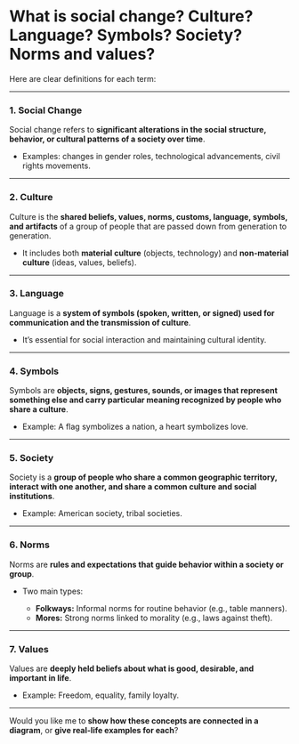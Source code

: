 # What is social change? Culture? Language? Symbols? Society? Norms and values?
Here are clear definitions for each term:

---

### **1. Social Change**

Social change refers to **significant alterations in the social structure, behavior, or cultural patterns of a society over time**.

* Examples: changes in gender roles, technological advancements, civil rights movements.

---

### **2. Culture**

Culture is the **shared beliefs, values, norms, customs, language, symbols, and artifacts** of a group of people that are passed down from generation to generation.

* It includes both **material culture** (objects, technology) and **non-material culture** (ideas, values, beliefs).

---

### **3. Language**

Language is a **system of symbols (spoken, written, or signed) used for communication and the transmission of culture**.

* It’s essential for social interaction and maintaining cultural identity.

---

### **4. Symbols**

Symbols are **objects, signs, gestures, sounds, or images that represent something else and carry particular meaning recognized by people who share a culture**.

* Example: A flag symbolizes a nation, a heart symbolizes love.

---

### **5. Society**

Society is a **group of people who share a common geographic territory, interact with one another, and share a common culture and social institutions**.

* Example: American society, tribal societies.

---

### **6. Norms**

Norms are **rules and expectations that guide behavior within a society or group**.

* Two main types:

  * **Folkways:** Informal norms for routine behavior (e.g., table manners).
  * **Mores:** Strong norms linked to morality (e.g., laws against theft).

---

### **7. Values**

Values are **deeply held beliefs about what is good, desirable, and important in life**.

* Example: Freedom, equality, family loyalty.

---

Would you like me to **show how these concepts are connected in a diagram**, or **give real-life examples for each**?
